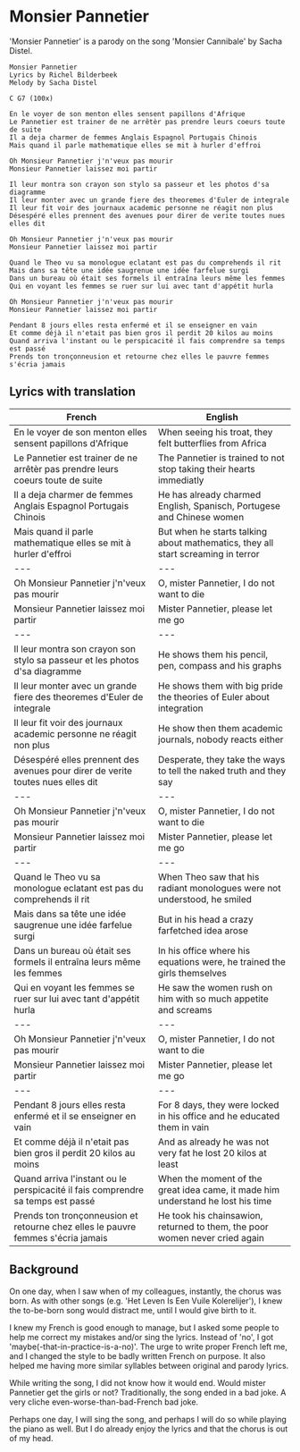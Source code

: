 # Monsier Pannetier

'Monsier Pannetier' is a parody on the song 'Monsier Cannibale' by Sacha Distel.

```
Monsier Pannetier
Lyrics by Richel Bilderbeek
Melody by Sacha Distel

C G7 (100x)

En le voyer de son menton elles sensent papillons d'Afrique
Le Pannetier est trainer de ne arrêtèr pas prendre leurs coeurs toute de suite
Il a deja charmer de femmes Anglais Espagnol Portugais Chinois
Mais quand il parle mathematique elles se mit à hurler d'effroi

Oh Monsieur Pannetier j'n'veux pas mourir
Monsieur Pannetier laissez moi partir

Il leur montra son crayon son stylo sa passeur et les photos d'sa diagramme
Il leur monter avec un grande fiere des theoremes d'Euler de integrale
Il leur fit voir des journaux academic personne ne réagit non plus
Désespéré elles prennent des avenues pour direr de verite toutes nues elles dit

Oh Monsieur Pannetier j'n'veux pas mourir
Monsieur Pannetier laissez moi partir

Quand le Theo vu sa monologue eclatant est pas du comprehends il rit
Mais dans sa tête une idée saugrenue une idée farfelue surgi
Dans un bureau où était ses formels il entraîna leurs même les femmes
Qui en voyant les femmes se ruer sur lui avec tant d'appétit hurla

Oh Monsieur Pannetier j'n'veux pas mourir
Monsieur Pannetier laissez moi partir

Pendant 8 jours elles resta enfermé et il se enseigner en vain
Et comme déjà il n'etait pas bien gros il perdit 20 kilos au moins
Quand arriva l'instant ou le perspicacité il fais comprendre sa temps est passé
Prends ton tronçonneusion et retourne chez elles le pauvre femmes s'écria jamais
```

## Lyrics with translation

French|English
---|---
En le voyer de son menton elles sensent papillons d'Afrique | When seeing his troat, they felt butterflies from Africa
Le Pannetier est trainer de ne arrêtèr pas prendre leurs coeurs toute de suite | The Pannetier is trained to not stop taking their hearts immediatly 
Il a deja charmer de femmes Anglais Espagnol Portugais Chinois | He has already charmed English, Spanisch, Portugese and Chinese women 
Mais quand il parle mathematique elles se mit à hurler d'effroi | But when he starts talking about mathematics, they all start screaming in terror
---|---
Oh Monsieur Pannetier j'n'veux pas mourir | O, mister Pannetier, I do not want to die
Monsieur Pannetier laissez moi partir | Mister Pannetier, please let me go
---|---
Il leur montra son crayon son stylo sa passeur et les photos d'sa diagramme | He shows them his pencil, pen, compass and his graphs 
Il leur monter avec un grande fiere des theoremes d'Euler de integrale | He shows them with big pride the theories of Euler about integration
Il leur fit voir des journaux academic personne ne réagit non plus | He show then them academic journals, nobody reacts either  
Désespéré elles prennent des avenues pour direr de verite toutes nues elles dit | Desperate, they take the ways to tell the naked truth and they say
---|---
Oh Monsieur Pannetier j'n'veux pas mourir | O, mister Pannetier, I do not want to die
Monsieur Pannetier laissez moi partir | Mister Pannetier, please let me go
---|---
Quand le Theo vu sa monologue eclatant est pas du comprehends il rit | When Theo saw that his radiant monologues were not understood, he smiled
Mais dans sa tête une idée saugrenue une idée farfelue surgi | But in his head a crazy farfetched idea arose
Dans un bureau où était ses formels il entraîna leurs même les femmes | In his office where his equations were, he trained the girls themselves
Qui en voyant les femmes se ruer sur lui avec tant d'appétit hurla | He saw the women rush on him with so much appetite and screams
---|---
Oh Monsieur Pannetier j'n'veux pas mourir | O, mister Pannetier, I do not want to die
Monsieur Pannetier laissez moi partir | Mister Pannetier, please let me go
---|---
Pendant 8 jours elles resta enfermé et il se enseigner en vain | For 8 days, they were locked in his office and he educated them in vain 
Et comme déjà il n'etait pas bien gros il perdit 20 kilos au moins | And as already he was not very fat he lost 20 kilos at least
Quand arriva l'instant ou le perspicacité il fais comprendre sa temps est passé | When the moment of the great idea came, it made him understand he lost his time 
Prends ton tronçonneusion et retourne chez elles le pauvre femmes s'écria jamais | He took his chainsawion, returned to them, the poor women never cried again 

## Background

On one day, when I saw when of my colleagues, instantly, the chorus was born.
As with other songs (e.g. 'Het Leven Is Een Vuile Kolerelijer'), I knew the to-be-born
song would distract me, until I would give birth to it.

I knew my French is good enough to manage, but I asked some people to help
me correct my mistakes and/or sing the lyrics. Instead of 'no', I got 
'maybe(-that-in-practice-is-a-no)'. The urge to write proper French left me, 
and I changed the style to be badly written French on purpose. It also helped
me having more similar syllables between original and parody lyrics.

While writing the song, I did not know how it would end. Would mister
Pannetier get the girls or not? Traditionally, the song ended in a bad joke.
A very cliche even-worse-than-bad-French bad joke.

Perhaps one day, I will sing the song, and perhaps I will do so while
playing the piano as well. But I do already enjoy the lyrics and that
the chorus is out of my head. 

